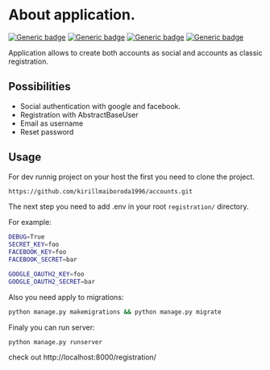 # About application.
[![Generic badge](https://img.shields.io/badge/Django-blue.svg)](https://shields.io/)
[![Generic badge](https://img.shields.io/badge/Django_Soccial-green.svg)](https://shields.io/)
[![Generic badge](https://img.shields.io/badge/Sqlite-black.svg)](https://shields.io/)
[![Generic badge](https://img.shields.io/badge/Js-orange.svg)](https://shields.io/)

Application allows to create both accounts as social and accounts as classic registration.

## Possibilities

- Social authentication with google and facebook.
- Registration with AbstractBaseUser
- Email as username
- Reset password

## Usage

For dev runnig project on your host the first you need to clone the project. 

```bash
https://github.com/kirillmaiboroda1996/accounts.git
```

The next step you need to add .env in your root `registration/` directory.

For example:

```bash
DEBUG=True
SECRET_KEY=foo
FACEBOOK_KEY=foo
FACEBOOK_SECRET=bar

GOOGLE_OAUTH2_KEY=foo
GOOGLE_OAUTH2_SECRET=bar
```

Also you need apply to migrations:
  
```bash
python manage.py makemigrations && python manage.py migrate
```

Finaly you can run server:
  
```bash
python manage.py runserver
```

check out http://localhost:8000/registration/




